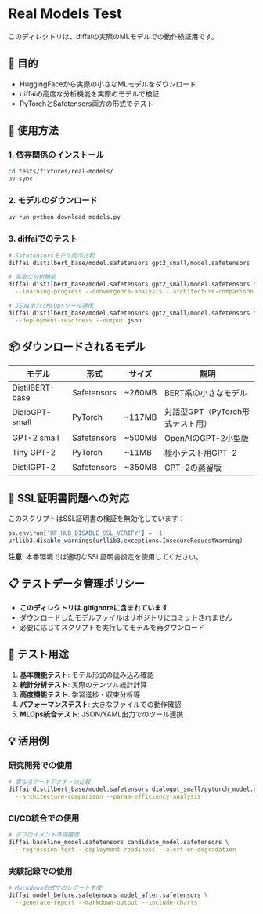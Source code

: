# Real Models Test

このディレクトリは、diffaiの実際のMLモデルでの動作検証用です。

## 🎯 目的

- HuggingFaceから実際の小さなMLモデルをダウンロード
- diffaiの高度な分析機能を実際のモデルで検証
- PyTorchとSafetensors両方の形式でテスト

## 🚀 使用方法

### 1. 依存関係のインストール

```bash
cd tests/fixtures/real-models/
uv sync
```

### 2. モデルのダウンロード

```bash
uv run python download_models.py
```

### 3. diffaiでのテスト

```bash
# Safetensorsモデル間の比較
diffai distilbert_base/model.safetensors gpt2_small/model.safetensors

# 高度な分析機能
diffai distilbert_base/model.safetensors gpt2_small/model.safetensors \
  --learning-progress --convergence-analysis --architecture-comparison

# JSON出力でMLOpsツール連携
diffai distilbert_base/model.safetensors gpt2_small/model.safetensors \
  --deployment-readiness --output json
```

## 📦 ダウンロードされるモデル

| モデル | 形式 | サイズ | 説明 |
|--------|------|--------|------|
| DistilBERT-base | Safetensors | ~260MB | BERT系の小さなモデル |
| DialoGPT-small | PyTorch | ~117MB | 対話型GPT（PyTorch形式テスト用） |
| GPT-2 small | Safetensors | ~500MB | OpenAIのGPT-2小型版 |
| Tiny GPT-2 | PyTorch | ~11MB | 極小テスト用GPT-2 |
| DistilGPT-2 | Safetensors | ~350MB | GPT-2の蒸留版 |

## 🔧 SSL証明書問題への対応

このスクリプトはSSL証明書の検証を無効化しています：

```python
os.environ['HF_HUB_DISABLE_SSL_VERIFY'] = '1'
urllib3.disable_warnings(urllib3.exceptions.InsecureRequestWarning)
```

**注意**: 本番環境では適切なSSL証明書設定を使用してください。

## 📋 テストデータ管理ポリシー

- **このディレクトリは.gitignoreに含まれています**
- ダウンロードしたモデルファイルはリポジトリにコミットされません
- 必要に応じてスクリプトを実行してモデルを再ダウンロード

## 🎯 テスト用途

1. **基本機能テスト**: モデル形式の読み込み確認
2. **統計分析テスト**: 実際のテンソル統計計算
3. **高度機能テスト**: 学習進捗・収束分析等
4. **パフォーマンステスト**: 大きなファイルでの動作確認
5. **MLOps統合テスト**: JSON/YAML出力でのツール連携

## 💡 活用例

### 研究開発での使用
```bash
# 異なるアーキテクチャの比較
diffai distilbert_base/model.safetensors dialogpt_small/pytorch_model.bin \
  --architecture-comparison --param-efficiency-analysis
```

### CI/CD統合での使用
```bash
# デプロイメント準備確認
diffai baseline_model.safetensors candidate_model.safetensors \
  --regression-test --deployment-readiness --alert-on-degradation
```

### 実験記録での使用
```bash
# Markdown形式でのレポート生成
diffai model_before.safetensors model_after.safetensors \
  --generate-report --markdown-output --include-charts
```